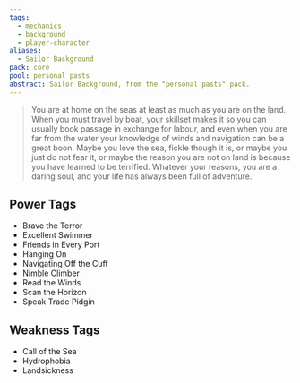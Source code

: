 ```yaml
---
tags:
  - mechanics
  - background
  - player-character
aliases:
  - Sailor Background
pack: core
pool: personal pasts
abstract: Sailor Background, from the "personal pasts" pack.
---
```

> You are at home on the seas at least as much as you are on the land. When you must travel by boat, your skillset makes it so you can usually book passage in exchange for labour, and even when you are far from the water your knowledge of winds and navigation can be a great boon. Maybe you love the sea, fickle though it is, or maybe you just do not fear it, or maybe the reason you are not on land is because you have learned to be terrified. Whatever your reasons, you are a daring soul, and your life has always been full of adventure. 

## Power Tags
- Brave the Terror
- Excellent Swimmer
- Friends in Every Port
- Hanging On
- Navigating Off the Cuff
- Nimble Climber
- Read the Winds
- Scan the Horizon
- Speak Trade Pidgin

## Weakness Tags
- Call of the Sea
- Hydrophobia
- Landsickness

